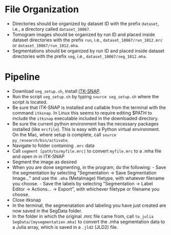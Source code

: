 # File Organization
 - Directories should be organized by dataset ID with the prefix `dataset`, i.e., a directory called `dataset_10067`.
 - Tomogram images should be organized by run ID and placed inside dataset directories with the prefix `run`, i.e., `dataset_10067/run_1012.mrc` or `dataset_10067/run_1012.mha`.
 - Segmentations should be organized by run ID and placed inside dataset directories with the prefix `seg`, i.e., `dataset_10067/seg_1012.mha`.

# Pipeline
 - Download `seg_setup.sh`, install [ITK-SNAP](http://www.itksnap.org/pmwiki/pmwiki.php?n=Downloads.SNAP3).
 - Run the script `seg_setup.sh` by typing `source seg_setup.sh` where the script is located.
 - Be sure that ITK-SNAP is installed and callable from the terminal with the command `itksnap`. In Linux this seems to require editing $PATH to include the `itksnap` executable included in the downloaded directory.
 - Be sure the current python environment has the necessary packages installed (like `mrcfile`). This is easy with a Python virtual environment. On the Mac, where setup is complete, call `source py_research/bin/activate`.
 - Navigate to folder containing `.mrc` data
 - Call `segment [path/to/myfile.mrc]` to convert `myfile.mrc` to a .mha file and open in in ITK-SNAP
 - Segment the image as desired
 - When you are done segmenting, in the program, do the following:
         - Save the segmentation by selecting "Segmentation -> Save Segmentation Image..." and use the `.mha` (MetaImage) filetype, with whatever filename you choose.
         - Save the labels by selecting "Segmentation -> Label Editor -> Actions... -> Export", with whichever filetype or filename you choose.
 - Close itksnap
 - In the terminal, the segmenatation and labeling you have just created are now saved in the SegData folder.
 - In the folder in which the original .mrc file came from, call `to_julia SegData/[mysegmentation.mha]` to convert the .mha segmentation data to a Julia array, which is saved in a `.jld2` (JLD2) file.
